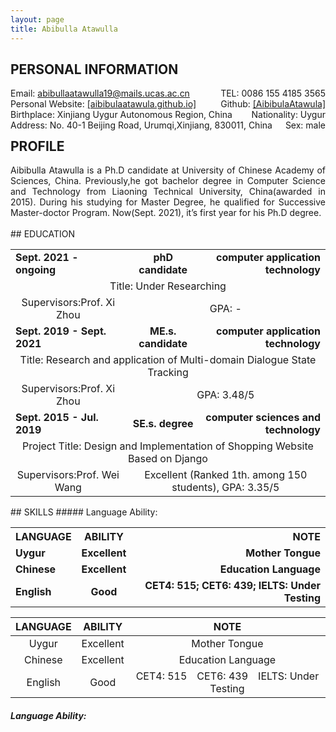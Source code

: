 ```yaml
---
layout: page
title: Abibulla Atawulla
---
```


<h2 id="personal information">PERSONAL INFORMATION</h2>
  <div style='float:left'>Email: <a href="mailto:abibullaatawulla19@mails.ucas.ac.cn" target="_top">abibullaatawulla19@mails.ucas.ac.cn</a></div>
  <div style='float:right'>TEL: 0086 155 4185 3565</div>
  <div style='float:left'>Personal Website: <a href="https://aibibulaatawula.github.io/">[aibibulaatawula.github.io]</a></div>
  <div style='float:right'>Github: <a href="https://www.github.com/AibibulaAtawula/">[AibibulaAtawula]</a></div>
  <div style='float:left'>Birthplace: Xinjiang Uygur Autonomous Region, China</div>
  <div style='float:right'>Nationality: Uygur</div>
  <div style='float:left'>Address:  No. 40-1 Beijing Road, Urumqi,Xinjiang, 830011, China</div>
  <div style='float:right'>Sex: male</div>
<br/><br/><br/>

## PROFILE 
 <div style="text-align:justify;"> Aibibulla Atawulla is a Ph.D candidate at University of Chinese Academy of Sciences, China. Previously,he got bachelor  degree in Computer Science and Technology from Liaoning Technical University, China(awarded in 2015). During his studying for Master Degree, he qualified for Successive Master-doctor Program. Now(Sept. 2021), it’s first year for his Ph.D degree. </div>
<br/>
## EDUCATION
  <table border=1 width="100%" rules=none  frame=void cellpadding="0" cellspacing="0">
     <tr>
        <td style="text-align:lesft" colspan="1"><b>Sept. 2021 - ongoing</b></td>
        <td style="text-align:center" rowspan="1"><b>phD candidate</b></td>
        <td style="text-align:right" rowspan="1"><b>computer application technology</b></td>
     </tr>
     <tr>
        <td style="text-align:center" colspan="3">Title: Under Researching</td>
     </tr>
     <tr>
        <td style="text-align:center" colspan="1">Supervisors:Prof. Xi Zhou</td>
        <td style="text-align:center" colspan="2"> GPA: - </td>
     </tr>
     <tr>
        <td style="text-align:lesft" colspan="1"><b>Sept. 2019 - Sept. 2021</b></td>
        <td style="text-align:center" rowspan="1"><b>ME.s. candidate</b></td>
        <td style="text-align:right" rowspan="1"><b>computer application technology</b></td>
     </tr>
     <tr>
        <td style="text-align:center" colspan="3">Title: Research and application of Multi-domain Dialogue State Tracking</td>
     </tr>
     <tr>
        <td style="text-align:center" colspan="1">Supervisors:Prof. Xi Zhou</td>
        <td style="text-align:center" colspan="2"> GPA: 3.48/5</td>
     </tr>
     <tr>
        <td style="text-align:lesft" colspan="1"><b>Sept. 2015 - Jul. 2019</b></td>
        <td style="text-align:center" rowspan="1"><b>SE.s. degree</b></td>
        <td style="text-align:right" rowspan="1"><b>computer sciences and technology</b></td>
     </tr>
     <tr>
        <td style="text-align:center" colspan="3">Project Title: Design and Implementation of Shopping Website Based on Django</td>
     </tr>
     <tr>
        <td style="text-align:center" colspan="1">Supervisors:Prof. Wei Wang</td>
        <td style="text-align:center" colspan="2">Excellent (Ranked 1th.  among 150 students), GPA: 3.35/5 </td>
     </tr>
  </table>
## SKILLS 
##### Language Ability:
<table border=1 width="100%" rules=none  frame=void cellpadding="0" cellspacing="0">
    <tr>
       <th style="text-align:lesft" colspan="1"><b>LANGUAGE</b></th>
       <th style="text-align:center" rowspan="1"><b>ABILITY</b></th>
       <th style="text-align:right" rowspan="1"><b>NOTE </b></th>
    </tr>  
  <tr>
        <td style="text-align:lesft" colspan="1"><b>Uygur</b></td>
        <td style="text-align:center" rowspan="1"><b>Excellent</b></td>
        <td style="text-align:right" rowspan="1"><b> Mother Tongue</b></td>
  </tr>
  <tr>
        <td style="text-align:lesft" colspan="1"><b>Chinese</b></td>
        <td style="text-align:center" rowspan="1"><b>Excellent</b></td>
        <td style="text-align:right" rowspan="1"><b>Education Language </b></td>
  </tr>
  <tr>
        <td style="text-align:lesft" colspan="1"><b>English</b></td>
        <td style="text-align:center" rowspan="1"><b>Good</b></td>
        <td style="text-align:right" rowspan="1"><b>CET4: 515; CET6: 439; IELTS: Under Testing </b></td>
  </tr>
</table>

| LANGUAGE |  ABILITY  |                             NOTE                             |
| :------: | :-------: | :----------------------------------------------------------: |
|  Uygur   | Excellent |                        Mother Tongue                         |
| Chinese  | Excellent |                      Education Language                      |
| English  |   Good    | CET4: 515&ensp;&ensp;CET6: 439&ensp;&ensp;IELTS: Under Testing |
##### Language Ability:


